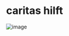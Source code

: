 # caritas hilft
![image](https://user-images.githubusercontent.com/26324819/168333436-46d51d6d-0b60-4e18-bce5-c1df65c3015e.png)
